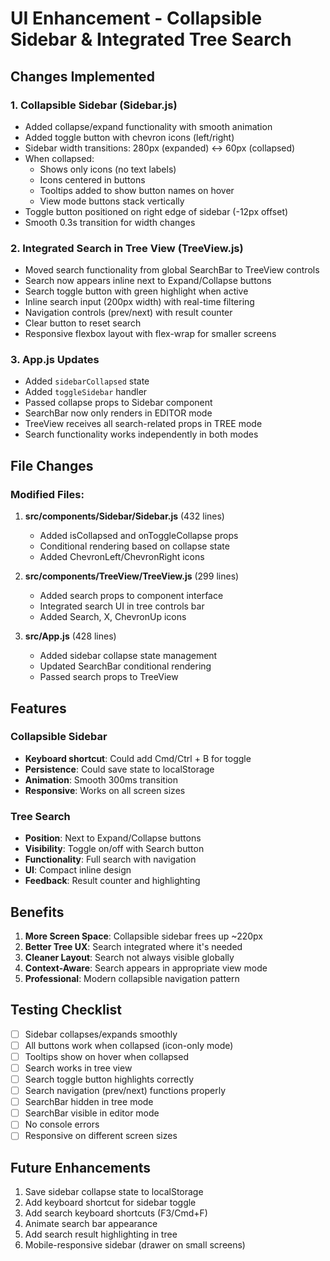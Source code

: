 # UI Enhancement - Collapsible Sidebar & Integrated Tree Search

## Changes Implemented

### 1. Collapsible Sidebar (Sidebar.js)
- Added collapse/expand functionality with smooth animation
- Added toggle button with chevron icons (left/right)
- Sidebar width transitions: 280px (expanded) ↔ 60px (collapsed)
- When collapsed:
  - Shows only icons (no text labels)
  - Icons centered in buttons
  - Tooltips added to show button names on hover
  - View mode buttons stack vertically
- Toggle button positioned on right edge of sidebar (-12px offset)
- Smooth 0.3s transition for width changes

### 2. Integrated Search in Tree View (TreeView.js)
- Moved search functionality from global SearchBar to TreeView controls
- Search now appears inline next to Expand/Collapse buttons
- Search toggle button with green highlight when active
- Inline search input (200px width) with real-time filtering
- Navigation controls (prev/next) with result counter
- Clear button to reset search
- Responsive flexbox layout with flex-wrap for smaller screens

### 3. App.js Updates
- Added `sidebarCollapsed` state
- Added `toggleSidebar` handler
- Passed collapse props to Sidebar component
- SearchBar now only renders in EDITOR mode
- TreeView receives all search-related props in TREE mode
- Search functionality works independently in both modes

## File Changes

### Modified Files:
1. **src/components/Sidebar/Sidebar.js** (432 lines)
   - Added isCollapsed and onToggleCollapse props
   - Conditional rendering based on collapse state
   - Added ChevronLeft/ChevronRight icons

2. **src/components/TreeView/TreeView.js** (299 lines)
   - Added search props to component interface
   - Integrated search UI in tree controls bar
   - Added Search, X, ChevronUp icons

3. **src/App.js** (428 lines)
   - Added sidebar collapse state management
   - Updated SearchBar conditional rendering
   - Passed search props to TreeView

## Features

### Collapsible Sidebar
- **Keyboard shortcut**: Could add Cmd/Ctrl + B for toggle
- **Persistence**: Could save state to localStorage
- **Animation**: Smooth 300ms transition
- **Responsive**: Works on all screen sizes

### Tree Search
- **Position**: Next to Expand/Collapse buttons
- **Visibility**: Toggle on/off with Search button
- **Functionality**: Full search with navigation
- **UI**: Compact inline design
- **Feedback**: Result counter and highlighting

## Benefits

1. **More Screen Space**: Collapsible sidebar frees up ~220px
2. **Better Tree UX**: Search integrated where it's needed
3. **Cleaner Layout**: Search not always visible globally
4. **Context-Aware**: Search appears in appropriate view mode
5. **Professional**: Modern collapsible navigation pattern

## Testing Checklist

- [ ] Sidebar collapses/expands smoothly
- [ ] All buttons work when collapsed (icon-only mode)
- [ ] Tooltips show on hover when collapsed
- [ ] Search works in tree view
- [ ] Search toggle button highlights correctly
- [ ] Search navigation (prev/next) functions properly
- [ ] SearchBar hidden in tree mode
- [ ] SearchBar visible in editor mode
- [ ] No console errors
- [ ] Responsive on different screen sizes

## Future Enhancements

1. Save sidebar collapse state to localStorage
2. Add keyboard shortcut for sidebar toggle
3. Add search keyboard shortcuts (F3/Cmd+F)
4. Animate search bar appearance
5. Add search result highlighting in tree
6. Mobile-responsive sidebar (drawer on small screens)
